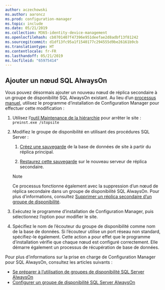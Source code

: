 ```yaml
---
author: aczechowski
ms.author: aaroncz
ms.prod: configuration-manager
ms.topic: include
ms.date: 05/21/2019
ms.collection: M365-identity-device-management
ms.openlocfilehash: cb0701407f47396e951deefae2d8adbf13f81242
ms.sourcegitcommit: d1df13fc95a1f1540177c294555d9be26161b9cb
ms.translationtype: HT
ms.contentlocale: fr-FR
ms.lasthandoff: 05/21/2019
ms.locfileid: "65975414"
---
```

## <a name="bkmk_sqlao"></a> Ajouter un nœud SQL AlwaysOn

<!--3127336-->

Vous pouvez désormais ajouter un nouveau nœud de réplica secondaire à un groupe de disponibilité SQL AlwaysOn existant. Au lieu d’un [processus manuel](/sccm/core/servers/deploy/configure/configure-aoag#add-or-remove-synchronous-replica-members), utilisez le programme d’installation de Configuration Manager pour effectuer cette modification :

1. Utilisez l’[outil Maintenance de la hiérarchie](/sccm/core/servers/manage/hierarchy-maintenance-tool-preinst.exe) pour arrêter le site : `preinst.exe /stopsite`

1. Modifiez le groupe de disponibilité en utilisant des procédures SQL Server :

    1. [Créez une sauvegarde](https://docs.microsoft.com/sql/relational-databases/backup-restore/create-a-full-database-backup-sql-server?view=sql-server-2017) de la base de données de site à partir du réplica principal.

    1. [Restaurez cette sauvegarde](https://docs.microsoft.com/sql/relational-databases/backup-restore/restore-a-database-backup-using-ssms?view=sql-server-2017) sur le nouveau serveur de réplica secondaire.

    > [!Note]  
    > Ce processus fonctionne également avec la suppression d’un nœud de réplica secondaire dans un groupe de disponibilité SQL AlwaysOn. Pour plus d’informations, consultez [Supprimer un réplica secondaire d’un groupe de disponibilité](https://docs.microsoft.com/sql/database-engine/availability-groups/windows/remove-a-secondary-replica-from-an-availability-group-sql-server?view=sql-server-2017).

1. Exécutez le programme d’installation de Configuration Manager, puis sélectionnez l’option pour modifier le site.

1. Spécifiez le nom de l’écouteur du groupe de disponibilité comme nom de la base de données. Si l’écouteur utilise un port réseau non standard, spécifiez-le également. Cette action a pour effet que le programme d’installation vérifie que chaque nœud est configuré correctement. Elle démarre également un processus de récupération de base de données.

Pour plus d’informations sur la prise en charge de Configuration Manager pour SQL AlwaysOn, consultez les articles suivants :

- [Se préparer à l’utilisation de groupes de disponibilité SQL Server AlwaysOn](/sccm/core/servers/deploy/configure/sql-server-alwayson-for-a-highly-available-site-database)
- [Configurer un groupe de disponibilité SQL Server AlwaysOn](/sccm/core/servers/deploy/configure/configure-aoag)
